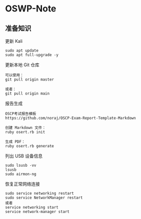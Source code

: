 # OSWP-Note

## 准备知识
更新 Kali
```
sudo apt update
sudo apt full-upgrade -y
```

更新本地 Git 仓库
```
可以使用：
git pull origin master

或者：
git pull origin main
```

报告生成
```
OSCP考试报告模板
https://github.com/noraj/OSCP-Exam-Report-Template-Markdown

创建 Markdown 文件：
ruby osert.rb init

生成 PDF：
ruby osert.rb generate

```

列出 USB 设备信息
```
sudo lsusb -vv
lsusb
sudo airmon-ng
```

恢复正常网络连接
```
sudo service networking restart
sudo service NetworkManager restart
或者
service networking start
service network-manager start
```

